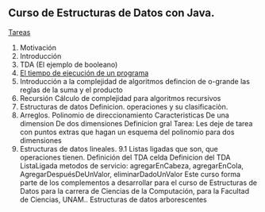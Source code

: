 ## Curso de Estructuras de Datos con Java.




[Tareas](capitulos/tareas.md)

1. Motivación
2. Introducción
3. TDA
   (El ejemplo de booleano)
4. [El tiempo de ejecución de un programa](capitulos/moduloTiempoEjecuciónPrograma.md)
5. Introducción a la complejidad de algoritmos
   defincion de o-grande
   las reglas de la suma y el producto
6. Recursión
   Cálculo de complejidad para algoritmos recursivos
7. Estructuras de datos
   Definicion. operaciones y su clasificaciòn.    
8. Arreglos.
Polinomio de direccionamiento
Caracteristicas
De una dimension
De dos dimensiones
Definicion gral
Tarea: Les deje de tarea con puntos extras que hagan un esquema del polinomio para dos dimensiones
9. Estructuras de datos lineales.
    9.1 Listas ligadas
    que son, que operaciones tienen.
    Definición del TDA celda
    Definicion del TDA ListaLigada
     metodos de servicio: agregarEnCabeza, agregarEnCola, AgregarDespuésDeUnValor, eliminarDadoUnValor
Este curso forma parte de los complementos a desarrollar para el curso de Estructuras de Datos para la carrera de Ciencias de la Computación, para la Facultad de Ciencias, UNAM.. Estructuras de datos arborescentes



